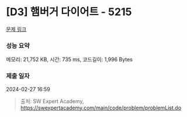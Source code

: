 # [D3] 햄버거 다이어트 - 5215 

[문제 링크](https://swexpertacademy.com/main/code/problem/problemDetail.do?contestProbId=AWT-lPB6dHUDFAVT) 

### 성능 요약

메모리: 21,752 KB, 시간: 735 ms, 코드길이: 1,996 Bytes

### 제출 일자

2024-02-27 16:59



> 출처: SW Expert Academy, https://swexpertacademy.com/main/code/problem/problemList.do